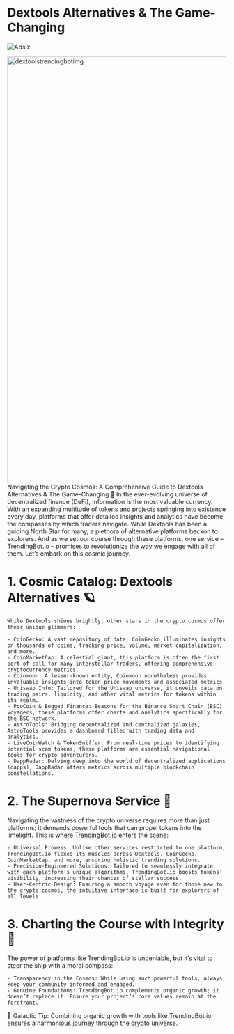 # Dextools Alternatives & The Game-Changing

![Adsız](https://github.com/sophiemarshall105/ThebotDevsRepo/assets/162816962/ad3bc454-2485-4225-9028-57e51e4fa28f)

<img width="980" alt="dextoolstrendingbotimg" src="https://github.com/sophiemarshall105/ThebotDevsRepo/assets/162816962/37803aa7-7076-46fa-bdcf-44732e06a6f4">
Navigating the Crypto Cosmos: A Comprehensive Guide to Dextools Alternatives & The Game-Changing 🌌
  In the ever-evolving universe of decentralized finance (DeFi), information is the most valuable currency. With an expanding multitude of tokens and projects springing into existence every day, platforms that offer detailed insights and analytics have become the compasses by which traders navigate. While Dextools has been a guiding North Star for many, a plethora of alternative platforms beckon to explorers. And as we set our course through these platforms, one service – TrendingBot.io – promises to revolutionize the way we engage with all of them. Let’s embark on this cosmic journey.

 # 1. Cosmic Catalog: Dextools Alternatives 🪐
    While Dextools shines brightly, other stars in the crypto cosmos offer their unique glimmers:

    - CoinGecko: A vast repository of data, CoinGecko illuminates insights on thousands of coins, tracking price, volume, market capitalization, and more.
    - CoinMarketCap: A celestial giant, this platform is often the first port of call for many interstellar traders, offering comprehensive cryptocurrency metrics.
    - Coinmoon: A lesser-known entity, Coinmoon nonetheless provides invaluable insights into token price movements and associated metrics.
    - Uniswap Info: Tailored for the Uniswap universe, it unveils data on trading pairs, liquidity, and other vital metrics for tokens within its realm.
    - PooCoin & Bogged Finance: Beacons for the Binance Smart Chain (BSC) voyagers, these platforms offer charts and analytics specifically for the BSC network.
    - AstroTools: Bridging decentralized and centralized galaxies, AstroTools provides a dashboard filled with trading data and analytics.
    - LiveCoinWatch & TokenSniffer: From real-time prices to identifying potential scam tokens, these platforms are essential navigational tools for crypto adventurers.
    - DappRadar: Delving deep into the world of decentralized applications (dapps), DappRadar offers metrics across multiple blockchain constellations.
# 2. The Supernova Service 🌠
Navigating the vastness of the crypto universe requires more than just platforms; it demands powerful tools that can propel tokens into the limelight. This is where TrendingBot.io enters the scene:

    - Universal Prowess: Unlike other services restricted to one platform, TrendingBot.io flexes its muscles across Dextools, CoinGecko, CoinMarketCap, and more, ensuring holistic trending solutions.
    - Precision-Engineered Solutions: Tailored to seamlessly integrate with each platform’s unique algorithms, TrendingBot.io boosts tokens’ visibility, increasing their chances of stellar success.
    - User-Centric Design: Ensuring a smooth voyage even for those new to the crypto cosmos, the intuitive interface is built for explorers of all levels.
# 3. Charting the Course with Integrity 🌌
The power of platforms like TrendingBot.io is undeniable, but it’s vital to steer the ship with a moral compass:

    - Transparency in the Cosmos: While using such powerful tools, always keep your community informed and engaged.
    - Genuine Foundations: TrendingBot.io complements organic growth; it doesn’t replace it. Ensure your project’s core values remain at the forefront.

🚀 Galactic Tip: Combining organic growth with tools like TrendingBot.io ensures a harmonious journey through the crypto universe.

